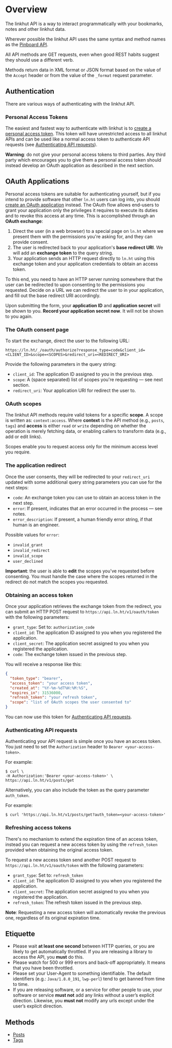 # Overview

The linkhut API is a way to interact programmatically with your bookmarks, notes and other linkhut data.

Wherever possible the linkhut API uses the same syntax and method names as the [Pinboard API](https://www.pinboard.in/api/).

All API methods are GET requests, even when good REST habits suggest they should use a different verb.

Methods return data in XML format or JSON format based on the value of the `Accept` header or from the value of the
`_format` request parameter.

## Authentication

There are various ways of authenticating with the linkhut API.

### Personal Access Tokens

The easiest and fastest way to authenticate with linkhut is to [create a personal
access token](https://ln.ht/_/oauth/personal-token). This token will have
unrestricted access to all linkhut APIs and can be used like a normal access token
to authenticate API requests (see [Authenticating API requests](#authenticating-api-requests)).

**Warning**: do not give your personal access tokens to third parties. Any third
party which encourages you to give them a personal access token should instead
develop an OAuth application as described in the next section.

## OAuth Applications

Personal access tokens are suitable for authenticating yourself, but if you
intend to provide software that other `ln.ht` users can log into, you should
[create an OAuth application](https://ln.ht/_/oauth/register) instead. The OAuth
flow allows end-users to grant your application only the privileges it requires to
execute its duties and to revoke this access at any time. This is accomplished
through an **OAuth exchange**:

1. Direct the user (in a web browser) to a special page on `ln.ht` where we
   present them with the permissions you're asking for, and they can provide consent.
2. The user is redirected back to your application's **base redirect URI**. We
   will add an **exchange token** to the query string.
3. Your application sends an HTTP request directly to `ln.ht` using this
   exchange token and your application credentials to obtain an access token.

To this end, you need to have an HTTP server running somewhere that the user can be
redirected to upon consenting to the permissions you requested. Decide on a URL we can
redirect the user to in your application, and fill out the base redirect URI accordingly.

Upon submitting the form, your **application ID** and **application secret** will be shown
to you. **Record your application secret now**. It will not be shown to you again.

### The OAuth consent page

To start the exchange, direct the user to the following URL:

```none
https://ln.ht/_/oauth/authorize?response_type=code&client_id=<CLIENT_ID>&scope=<SCOPES>&redirect_uri=<REDIRECT_URI>
```

Provide the following parameters in the query string:

- `client_id`: The application ID assigned to you in the previous step.
- `scope`: A (space separated) list of scopes you're requesting — see next section.
- `redirect_uri`: Your application URI for redirect the user to.

### OAuth scopes

The linkhut API methods require valid tokens for a specific **scope**. A scope is written as: `context:access`.
Where **context** is the API method (e.g., `posts`, `tags`) and **access** is either `read` or `write`
depending on whether the operation is merely fetching data, or enabling callers to transform data (e.g., add or edit links).

Scopes enable you to request access only for the minimum access level you require.

### The application redirect

Once the user consents, they will be redirected to your `redirect_uri` updated with
some additional query string parameters you can use for the next steps:

- `code`: An exchange token you can use to obtain an access token in the next step.
- `error`: If present, indicates that an error occurred in the process — see notes.
- `error_description`: If present, a human friendly error string, if that human is an engineer.

Possible values for `error`:

- `invalid_grant`
- `invalid_redirect`
- `invalid_scope`
- `user_declined`

**Important**: the user is able to **edit** the scopes you've requested before
consenting. You must handle the case where the scopes returned in the redirect
do not match the scopes you requested.

### Obtaining an access token

Once your application retrieves the exchange token from the redirect, you can
submit an HTTP POST request to `https://api.ln.ht/v1/oauth/token` with the following parameters:

- `grant_type`: Set to: `authorization_code`
- `client_id`: The application ID assigned to you when you registered the application.
- `client_secret`: The application secret assigned to you when you registered the application.
- `code`: The exchange token issued in the previous step.

You will receive a response like this:

```json
{
  "token_type": "bearer",
  "access_token": "your access token",
  "created_at": "%Y-%m-%dT%H:%M:%S",
  "expires_in": 31536000,
  "refresh_token": "your refresh token",
  "scope": "list of OAuth scopes the user consented to"
}
```

You can now use this token for [Authenticating API requests](#authenticating-api-requests).

### Authenticating API requests

Authenticating your API request is simple once you have an access token.
You just need to set the `Authorization` header to `Bearer <your-access-token>`.

For example:

```shell
$ curl \
-H Authorization:'Bearer <your-access-token>' \
https://api.ln.ht/v1/posts/get
```

Alternatively, you can also include the token as the query parameter `auth_token`.

For example:

```shell
$ curl 'https://api.ln.ht/v1/posts/get?auth_token=<your-access-token>'
```
### Refreshing access tokens

There's no mechanism to extend the expiration time of an access token, instead you can request a new access token by
using the `refresh_token` provided when obtaining the original access token.

To request a new access token send another POST request to `https://api.ln.ht/v1/oauth/token` with the following parameters:

- `grant_type`: Set to: `refresh_token`
- `client_id`: The application ID assigned to you when you registered the application.
- `client_secret`: The application secret assigned to you when you registered the application.
- `refresh_token`: The refresh token issued in the previous step.

**Note**: Requesting a new access token will automatically revoke the previous one, regardless of its original expiration time.

## Etiquette

* Please wait **at least one second** between HTTP queries, or you are likely to get automatically throttled. If you are
  releasing a library to access the API, you **must** do this.
* Please watch for 500 or 999 errors and back-off appropriately. It means that you have been throttled.
* Please set your User-Agent to something identifiable. The default identifiers (e.g.: `Java/1.8.0_191`, `lwp-perl`)
  tend to get banned from time to time.
* If you are releasing software, or a service for other people to use, your software or service **must not** add any
  links without a user’s explicit direction. Likewise, you **must not** modify any urls except under the user’s explicit
  direction.

## Methods

* [Posts](posts.md)
* [Tags](tags.md)
